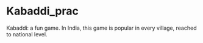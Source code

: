 # Kabaddi_prac
Kabaddi: a fun game. 
In India, this game is popular in every village, reached to national level.
